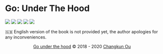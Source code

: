 # Go: Under The Hood

![](https://img.shields.io/badge/lang-简体中文-red.svg?longCache=true)
![](https://img.shields.io/github/license/golang-design/under-the-hood.svg)
![](https://img.shields.io/badge/license-CC%20BY--NC--ND%204.0-lightgrey.svg)
[![](https://img.shields.io/badge/donate-PayPal-104098.svg?logo=PayPal)](https://www.paypal.me/changkunde/4.99eur) ![](https://changkun.de/urlstat?mode=github&repo=golang-design/under-the-hood)

🇬🇧 English version of the book is not provided yet, the author apologies for any inconveniences.

<div align="center">
<p></p>
<p><a href="https://github.com/golang-design/under-the-hood">Go under the hood</a> &copy; 2018 - 2020 <a href="https://changkun.de">Changkun Ou</a></p>
</div>



